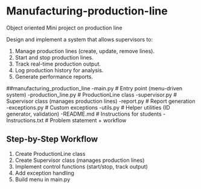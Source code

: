 # Manufacturing-production-line
Object oriented Mini project on production line

Design and implement a system that allows supervisors to:
1. Manage production lines (create, update, remove lines).
2. Start and stop production lines.
3. Track real-time production output.
4. Log production history for analysis.
5. Generate performance reports.

##manufacturing_production_line
-main.py              # Entry point (menu-driven system)
-production_line.py   # ProductionLine class
-supervisor.py        # Supervisor class (manages production lines)
-report.py            # Report generation
-exceptions.py        # Custom exceptions
-utils.py             # Helper utilities (ID generator, validation)
-README.md            # Instructions for students
-Instructions.txt     # Problem statement + workflow

## Step-by-Step Workflow
1. Create ProductionLine class
2. Create Supervisor class (manages production lines)
3. Implement control functions (start/stop, track output)
4. Add exception handling
5. Build menu in main.py
